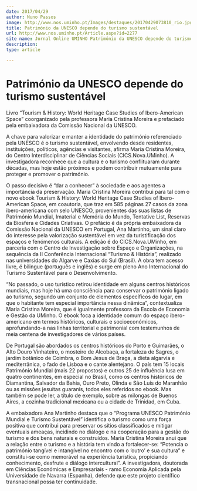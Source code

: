 ```yaml
---
date: 2017/04/29
author: Nuno Passos
image: http://www.nos.uminho.pt/Images/destaques/20170429073810_rio.jpg
title: Património da UNESCO depende do turismo sustentável
url: http://www.nos.uminho.pt/Article.aspx?id=2277
site name: Jornal Online UMINHO Património da UNESCO depende do turismo sustentável
description: 
type: article

---
```

# Património da UNESCO depende do turismo sustentável




Livro “Tourism & History:  World Heritage Case Studies of Ibero-American Space” coorganizado pela professora Maria Cristina Moreira e prefaciado pela embaixadora da Comissão Nacional da UNESCO.

A chave para valorizar e manter a identidade do património referenciado pela UNESCO é o turismo sustentável, envolvendo desde residentes, instituições, políticos, agências e visitantes, afirma Maria Cristina Moreira, do Centro Interdisciplinar de Ciências Sociais (CICS.Nova.UMinho). A investigadora reconhece que a cultura e o turismo conflituaram durante décadas, mas hoje estão próximos e podem contribuir mutuamente para proteger e promover o património.

O passo decisivo é “dar a conhecer” à sociedade e aos agentes a importância da preservação. Maria Cristina Moreira contribui para tal com o novo ebook Tourism & History: World Heritage Case Studies of Ibero-American Space, em coautoria, que traz em 585 páginas 27 casos da zona ibero-americana com selo UNESCO, provenientes das suas listas de Património Mundial, Imaterial e Memória do Mundo, Tentative List, Reservas da Biosfera e Cidades Criativas. O prefácio é da própria embaixadora da Comissão Nacional da UNESCO em Portugal, Ana Martinho, um sinal claro do interesse pela valorização sustentável em vez da turistificação dos espaços e fenómenos culturais. A edição é do CICS.Nova.UMinho, em parceria com o Centro de Investigação sobre Espaço e Organizações, na sequência da II Conferência Internacional “Turismo & História”, realizado nas universidades do Algarve e Caxias do Sul (Brasil). A obra tem acesso livre, é bilingue (português e inglês) e surge em pleno Ano Internacional do Turismo Sustentável para o Desenvolvimento.

“No passado, o uso turístico retirou identidade em alguns centros históricos mundiais, mas hoje há uma consciência para conservar o património ligado ao turismo, segundo um conjunto de elementos específicos do lugar, em que o habitante tem especial importância nessa dinâmica”, contextualiza Maria Cristina Moreira, que é igualmente professora da Escola de Economia e Gestão da UMinho. O ebook foca a identidade comum do espaço ibero-americano em termos históricos, culturais e socioeconómicos, aprofundando-a nas linhas territorial e patrimonial com testemunhos de meia centena de investigadores de vários países.

De Portugal são abordados os centros históricos do Porto e Guimarães, o Alto Douro Vinhateiro, o mosteiro de Alcobaça, a fortaleza de Sagres, o jardim botânico de Coimbra, o Bom Jesus de Braga, a dieta algarvia e mediterrânica, o fado de Lisboa e o cante alentejano. O país tem 15 locais Património Mundial (mais 22 propostos) e outros 25 de influência lusa em quatro continentes, em especial no Brasil, como os centros históricos de Diamantina, Salvador da Bahia, Ouro Preto, Olinda e São Luís do Maranhão ou as missões jesuítas guaranis, todos eles referidos no ebook. Mas também se pode ler, a título de exemplo, sobre as milongas de Buenos Aires, a cozinha tradicional mexicana ou a cidade de Trinidad, em Cuba.

A embaixadora Ana Martinho destaca que o “Programa UNESCO Património Mundial e Turismo Sustentável” identifica o turismo como uma força positiva que contribui para preservar os sítios classificados e mitigar eventuais ameaças, incidindo no diálogo e na cooperação para a gestão do turismo e dos bens naturais e construídos. Maria Cristina Moreira anui que a relação entre o turismo e a história tem vindo a fortalecer-se: “Potencia o património tangível e intangível no encontro com o ‘outro’ e sua cultura” e constitui-se como memorável na experiência turística, propiciando conhecimento, desfrute e diálogo intercultural”. A investigadora, doutorada em Ciências Económicas e Empresariais - ramo Economia Aplicada pela Universidade de Navarra (Espanha), defende que este projeto científico transnacional possa ter continuidade.

